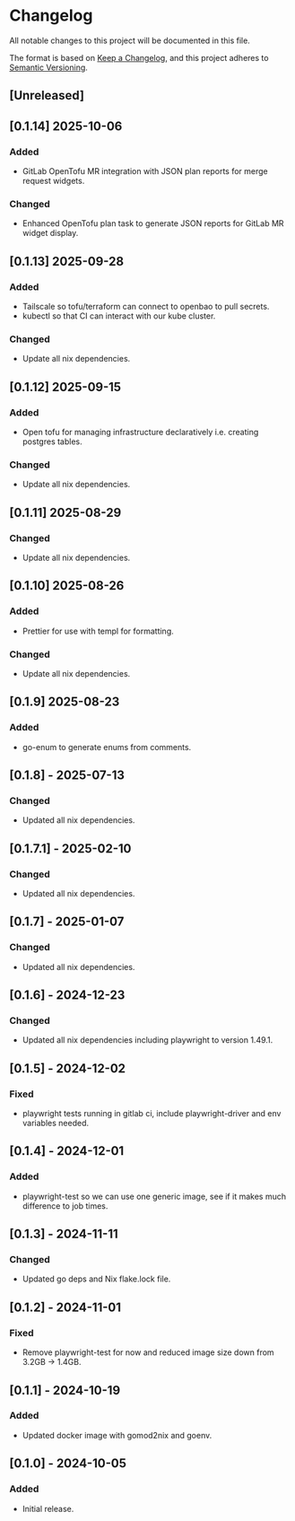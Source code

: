 # Changelog

All notable changes to this project will be documented in this file.

The format is based on [Keep a Changelog](https://keepachangelog.com/en/1.1.0/),
and this project adheres to [Semantic Versioning](https://semver.org/spec/v2.0.0.html).

## [Unreleased]

## [0.1.14] 2025-10-06

### Added

- GitLab OpenTofu MR integration with JSON plan reports for merge request widgets.

### Changed

- Enhanced OpenTofu plan task to generate JSON reports for GitLab MR widget display.

## [0.1.13] 2025-09-28

### Added

- Tailscale so tofu/terraform can connect to openbao to pull secrets.
- kubectl so that CI can interact with our kube cluster.

### Changed

- Update all nix dependencies.

## [0.1.12] 2025-09-15

### Added

- Open tofu for managing infrastructure declaratively i.e. creating postgres tables.

### Changed

- Update all nix dependencies.

## [0.1.11] 2025-08-29

### Changed

- Update all nix dependencies.

## [0.1.10] 2025-08-26

### Added

- Prettier for use with templ for formatting.

### Changed

- Update all nix dependencies.

## [0.1.9] 2025-08-23

### Added

- go-enum to generate enums from comments.

## [0.1.8] - 2025-07-13

### Changed

- Updated all nix dependencies.

## [0.1.7.1] - 2025-02-10

### Changed

- Updated all nix dependencies.

## [0.1.7] - 2025-01-07

### Changed

- Updated all nix dependencies.

## [0.1.6] - 2024-12-23

### Changed

- Updated all nix dependencies including playwright to version 1.49.1.

## [0.1.5] - 2024-12-02

### Fixed

- playwright tests running in gitlab ci, include playwright-driver and env variables needed.

## [0.1.4] - 2024-12-01

### Added

- playwright-test so we can use one generic image, see if it makes much difference to job times.

## [0.1.3] - 2024-11-11

### Changed

- Updated go deps and Nix flake.lock file.

## [0.1.2] - 2024-11-01

### Fixed

- Remove playwright-test for now and reduced image size down from 3.2GB -> 1.4GB.

## [0.1.1] - 2024-10-19

### Added

- Updated docker image with gomod2nix and goenv.

## [0.1.0] - 2024-10-05

### Added

- Initial release.
